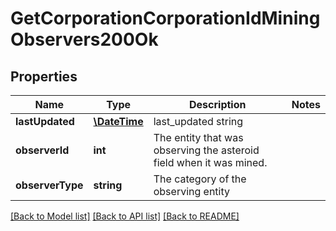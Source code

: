 # GetCorporationCorporationIdMiningObservers200Ok

## Properties
Name | Type | Description | Notes
------------ | ------------- | ------------- | -------------
**lastUpdated** | [**\DateTime**](\DateTime.md) | last_updated string | 
**observerId** | **int** | The entity that was observing the asteroid field when it was mined. | 
**observerType** | **string** | The category of the observing entity | 

[[Back to Model list]](../README.md#documentation-for-models) [[Back to API list]](../README.md#documentation-for-api-endpoints) [[Back to README]](../README.md)


